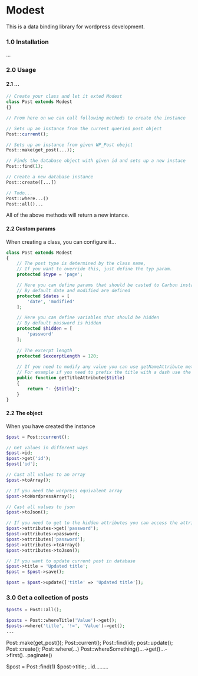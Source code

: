 # Modest
This is a data binding library for wordpress development. 

### 1.0 Installation
...

### 2.0 Usage

#### 2.1 ...
```php
// Create your class and let it exted Modest
class Post extends Modest
{}

// From here on we can call following methods to create the instance

// Sets up an instance from the current queried post object
Post::current();

// Sets up an instance from given WP_Post obejct
Post::make(get_post(...));

// Finds the database object with given id and sets up a new instace
Post::find(1);

// Create a new database instance
Post::create([...])

// Todo...
Post::where...()
Post::all()...
```
All of the above methods will return a new intance. 

#### 2.2 Custom params
When creating a class, you can configure it... 
```php
class Post extends Modest
{
    // The post type is determined by the class name, 
    // If you want to override this, just define the typ param.
    protected $type = 'page';

    // Here you can define params that should be casted to Carbon instances,
    // By default date and modified are defined
    protected $dates = [
        'date', 'modified'
    ];

    // Here you can define variables that should be hidden 
    // By default password is hidden
    protected $hidden = [
        'password'
    ];
    
    // The excerpt length
    protected $excerptLength = 120;
    
    // If you need to modify any value you can use getNameAttribute method
    // For example if you need to prefix the title with a dash use the following method
    public function getTitleAttribute($title)
    {
        return "- {$title}";        
    }
}
```

#### 2.2 The object
When you have created the instance
```php
$post = Post::current();

// Get values in different ways
$post->id;
$post->get('id');
$post['id'];

// Cast all values to an array
$post->toArray();

// If you need the worpress equivalent array
$post->toWordpressArray();

// Cast all values to json
$post->toJson();

// If you need to get to the hidden attributes you can access the attributes object directly
$post->attributes->get('password');
$post->attributes->password;
$post->attributes['password'];
$post->attributes->toArray()
$post->attributes->toJson();

// If you want to update current post in database
$post->title = 'Updated title';
$post = $post->save();

$post = $post->update(['title' => 'Updated title']);
```

### 3.0 Get a collection of posts
```php
$posts = Post::all();

$posts = Post::whereTitle('Value')->get();
$posts->where('title', '!=', 'Value')->get();
...
```
Post::make(get_post());
Post::current();
Post::find(id);
post::update();
Post::create();
Post::where(...)
Post::whereSomething()...->get()...->first()...paginate()

$post = Post::find(1)
$post->title;...id.........
